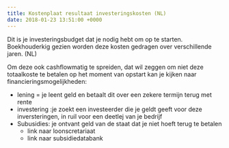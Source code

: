 ```yaml
---
title: Kostenplaat resultaat investeringskosten (NL)
date: 2018-01-23 13:51:00 +0000
---
```

Dit is je investeringsbudget dat je nodig hebt om op te starten. Boekhouderkig gezien worden deze kosten gedragen over verschillende jaren. (NL)

Om deze ook cashflowmatig te spreiden, dat wil zeggen om niet deze totaalkoste te betalen op het moment van opstart kan je kijken naar financieringsmogelijkheden:
<ul class="list">
                <li>lening = je leent geld en betaalt dit over een zekere termijn terug met rente
                </li>
                <li>investering :je zoekt een investeerder die je geldt geeft voor deze inversteringen, in ruil voor een deetlej
                    van je bedrijf</li>
                <li>Subusidies: je ontvant geld van de staat dat je niet hoeft terug te betalen
                    <ul class="list">
                        <li>link naar loonscretariaat</li>
                        <li>link naar subsidiedatabank</li>
                    </ul>
                </li>
            </ul>